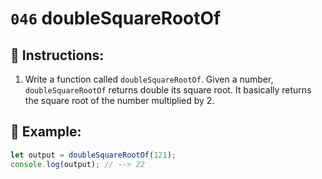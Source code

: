 # `046` doubleSquareRootOf

## 📝 Instructions:

1. Write a function called `doubleSquareRootOf`. Given a number, `doubleSquareRootOf` returns double its square root. It basically returns the square root of the number multiplied by 2.

## 📎 Example:

```Javascript
let output = doubleSquareRootOf(121);
console.log(output); // --> 22
```
